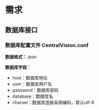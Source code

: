 # 需求

## 数据库接口

### 数据库配置文件 CentralVision.conf
**数据格式：** json

**数据库字段：**
* host：数据库地址
* user：数据库用户名
* password：数据库密码
* database：数据库名
* charset：数据库连接采用编码，默认utf-8


